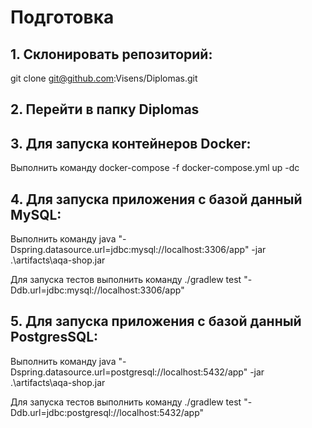 # Подготовка
## 1. Склонировать репозиторий:
git clone git@github.com:Visens/Diplomas.git

## 2. Перейти в папку Diplomas

## 3. Для запуска контейнеров Docker:
Выполнить команду docker-compose -f docker-compose.yml up -dс

## 4. Для запуска приложения с базой данный MySQL:
Выполнить команду java "-Dspring.datasource.url=jdbc:mysql://localhost:3306/app" -jar .\artifacts\aqa-shop.jar

Для запуска тестов выполнить команду ./gradlew test "-Ddb.url=jdbc:mysql://localhost:3306/app"

## 5. Для запуска приложения с базой данный PostgresSQL:
Выполнить команду java "-Dspring.datasource.url=postgresql://localhost:5432/app" -jar .\artifacts\aqa-shop.jar

Для запуска тестов выполнить команду ./gradlew test "-Ddb.url=jdbc:postgresql://localhost:5432/app"